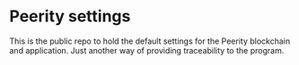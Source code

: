 # Peerity settings

This is the public repo to hold the default settings for the Peerity blockchain and application.  Just another way of providing traceability to the program.

